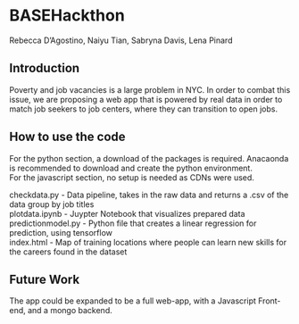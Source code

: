 # BASEHackthon

Rebecca D’Agostino, Naiyu Tian, Sabryna Davis, Lena Pinard  


## Introduction

Poverty and job vacancies is a large problem in NYC. In order to combat this issue, we are proposing a web app that is powered by real data in order to match job seekers to job centers, where they can transition to open jobs. 

## How to use the code

For the python section, a download of the packages is required. Anacaonda is recommended to download and create the python environment.  
For the javascript section, no setup is needed as CDNs were used.   

checkdata.py - Data pipeline, takes in the raw data and returns a .csv of the data group by job titles  
plotdata.ipynb - Juypter Notebook that visualizes prepared data  
predictionmodel.py - Python file that creates a linear regression for prediction, using tensorflow  
index.html - Map of training locations where people can learn new skills for the careers found in the dataset  

## Future Work

The app could be expanded to be a full web-app, with a Javascript Front-end, and a mongo backend. 
